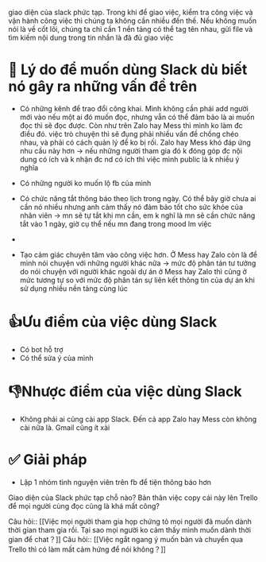 
giao diện của slack phức tạp. Trong khi để giao việc, kiểm tra công việc và vận hành công việc thì chúng ta không cần nhiều đến thế. Nếu không muốn nói là về cốt lõi, chúng ta chỉ cần 1 nền tảng có thể tag tên nhau, gửi file và tìm kiếm nội dung trong tin nhắn là đã đủ giao việc

# 🤔 Lý do để muốn dùng Slack dù biết nó gây ra những vấn đề trên
- Có những kênh để trao đổi công khai. Mình không cần phải add người mới vào nếu một ai đó muốn đọc, nhưng vẫn có thể đảm bảo là ai muốn đọc thì sẽ đọc được. Còn như trên Zalo hay Mess thì mình ko làm đc điều đó.
việc trò chuyện thì sẽ đụng phải nhiều vấn đề chồng chéo nhau, và phải có cách quản lý để ko bị rối. Zalo hay Mess khó đáp ứng nhu cầu này hơn
-> nếu những người tham gia đó k đóng góp đc nội dung có ích và k nhận đc nd có ích thì việc mình public là k nhiều ý nghĩa

- Có những người ko muốn lộ fb của mình
- Có chức năng tắt thông báo theo lịch trong ngày. Có thể bây giờ chưa ai cần nó nhiều nhưng anh cảm thấy nó đảm bảo tốt cho sức khỏe của nhân viên
 → mn sẽ tự tắt khi mn cần, em k nghĩ là mn sẽ cần chức năng tắt vào 1 ngày, giờ cụ thể nếu mn đang trong mood lm việc

- 
- Tạo cảm giác chuyên tâm vào công việc hơn. Ở Mess hay Zalo còn là để mình nói chuyện với những người khác nữa
-> mức độ phân tán tư tưởng do nói chuyện với người khác ngoài dự án ở Mess hay Zalo thì cũng ở mức tương tự so với mức độ phân tán sự liên kết thông tin của dự án khi sử dụng nhiều nền tảng cùng lúc

# 👍Ưu điểm của việc dùng Slack
- Có bot hỗ trợ
- Có thể sửa ý của mình

# 👎Nhược điểm của việc dùng Slack
- Không phải ai cũng cài app Slack. Đến cả app Zalo hay Mess còn không cài nữa là. Gmail cũng ít xài

# ✅ Giải pháp
- Lập 1 nhóm tình nguyện viên trên fb để tiện thông báo hơn

Giao diện của Slack phức tạp chỗ nào? 
Bản thân việc copy cái này lên Trello để mọi người cùng đọc cũng là khá mất công?

Câu hỏi:: [[Việc mọi người tham gia họp chứng tỏ mọi người đã muốn dành thời gian tham gia rồi. Tại sao mọi người ko cảm thấy mình muốn dành thời gian để chat？]]
Câu hỏi:: [[Việc ngắt ngang ý muốn bàn và chuyển qua Trello thì có làm mất cảm hứng để nói không？]]
